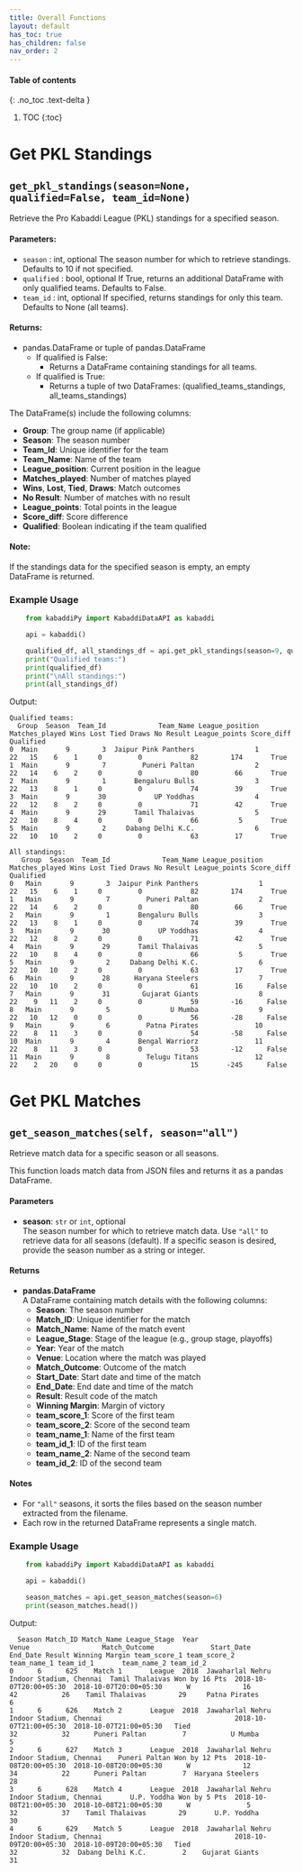```yaml
---
title: Overall Functions
layout: default
has_toc: true
has_children: false
nav_order: 2
---
```


#### Table of contents

{: .no_toc .text-delta }

1. TOC
{:toc}


# Get PKL Standings 


## `get_pkl_standings(season=None, qualified=False, team_id=None)`


Retrieve the Pro Kabaddi League (PKL) standings for a specified season.
 
#### Parameters:

- `season` : int, optional
    The season number for which to retrieve standings. Defaults to 10 if not specified.
- `qualified` : bool, optional
    If True, returns an additional DataFrame with only qualified teams. Defaults to False.
- `team_id` : int, optional
    If specified, returns standings for only this team. Defaults to None (all teams).

#### Returns:

- pandas.DataFrame or tuple of pandas.DataFrame
  - If qualified is False: 
    - Returns a DataFrame containing standings for all teams.
  - If qualified is True:
    - Returns a tuple of two DataFrames:
    (qualified_teams_standings, all_teams_standings)


The DataFrame(s) include the following columns:
- **Group**: The group name (if applicable)
- **Season**: The season number
- **Team_Id**: Unique identifier for the team
- **Team_Name**: Name of the team
- **League_position**: Current position in the league
- **Matches_played**: Number of matches played
- **Wins**, **Lost**, **Tied**, **Draws**: Match outcomes
- **No Result**: Number of matches with no result
- **League_points**: Total points in the league
- **Score_diff**: Score difference
- **Qualified**: Boolean indicating if the team qualified



#### Note:

If the standings data for the specified season is empty, an empty DataFrame is returned.


### Example Usage

```python
    from kabaddiPy import KabaddiDataAPI as kabaddi

    api = kabaddi()

    qualified_df, all_standings_df = api.get_pkl_standings(season=9, qualified=True)
    print("Qualified teams:")
    print(qualified_df)
    print("\nAll standings:")
    print(all_standings_df)
```

Output:
```
Qualified teams:
  Group  Season  Team_Id             Team_Name League_position Matches_played Wins Lost Tied Draws No Result League_points Score_diff  Qualified
0  Main       9        3  Jaipur Pink Panthers               1             22   15    6    1     0         0            82        174       True
1  Main       9        7         Puneri Paltan               2             22   14    6    2     0         0            80         66       True
2  Main       9        1       Bengaluru Bulls               3             22   13    8    1     0         0            74         39       True
3  Main       9       30            UP Yoddhas               4             22   12    8    2     0         0            71         42       True
4  Main       9       29       Tamil Thalaivas               5             22   10    8    4     0         0            66          5       True
5  Main       9        2     Dabang Delhi K.C.               6             22   10   10    2     0         0            63         17       True

All standings:
   Group  Season  Team_Id             Team_Name League_position Matches_played Wins Lost Tied Draws No Result League_points Score_diff  Qualified
0   Main       9        3  Jaipur Pink Panthers               1             22   15    6    1     0         0            82        174       True
1   Main       9        7         Puneri Paltan               2             22   14    6    2     0         0            80         66       True
2   Main       9        1       Bengaluru Bulls               3             22   13    8    1     0         0            74         39       True
3   Main       9       30            UP Yoddhas               4             22   12    8    2     0         0            71         42       True
4   Main       9       29       Tamil Thalaivas               5             22   10    8    4     0         0            66          5       True
5   Main       9        2     Dabang Delhi K.C.               6             22   10   10    2     0         0            63         17       True
6   Main       9       28      Haryana Steelers               7             22   10   10    2     0         0            61         16      False
7   Main       9       31        Gujarat Giants               8             22    9   11    2     0         0            59        -16      False
8   Main       9        5               U Mumba               9             22   10   12    0     0         0            56        -28      False
9   Main       9        6         Patna Pirates              10             22    8   11    3     0         0            54        -58      False
10  Main       9        4       Bengal Warriorz              11             22    8   11    3     0         0            53        -12      False
11  Main       9        8         Telugu Titans              12             22    2   20    0     0         0            15       -245      False
```

# Get PKL Matches

## `get_season_matches(self, season="all")`

Retrieve match data for a specific season or all seasons.

This function loads match data from JSON files and returns it as a pandas DataFrame.

#### Parameters

- **season**: `str` or `int`, optional  
  The season number for which to retrieve match data. Use `"all"` to retrieve data for all seasons (default). If a specific season is desired, provide the season number as a string or integer.

#### Returns

- **pandas.DataFrame**  
  A DataFrame containing match details with the following columns:
  - **Season**: The season number
  - **Match_ID**: Unique identifier for the match
  - **Match_Name**: Name of the match event
  - **League_Stage**: Stage of the league (e.g., group stage, playoffs)
  - **Year**: Year of the match
  - **Venue**: Location where the match was played
  - **Match_Outcome**: Outcome of the match
  - **Start_Date**: Start date and time of the match
  - **End_Date**: End date and time of the match
  - **Result**: Result code of the match
  - **Winning Margin**: Margin of victory
  - **team_score_1**: Score of the first team
  - **team_score_2**: Score of the second team
  - **team_name_1**: Name of the first team
  - **team_id_1**: ID of the first team
  - **team_name_2**: Name of the second team
  - **team_id_2**: ID of the second team

#### Notes
  - For `"all"` seasons, it sorts the files based on the season number extracted from the filename.
  - Each row in the returned DataFrame represents a single match.


### Example Usage

```python
    from kabaddiPy import KabaddiDataAPI as kabaddi

    api = kabaddi()

    season_matches = api.get_season_matches(season=6)
    print(season_matches.head())

```

Output:
```
  Season Match_ID Match_Name League_Stage  Year                                     Venue                  Match_Outcome              Start_Date                End_Date Result Winning Margin team_score_1 team_score_2        team_name_1 team_id_1       team_name_2 team_id_2
0      6      625    Match 1       League  2018  Jawaharlal Nehru Indoor Stadium, Chennai  Tamil Thalaivas Won by 16 Pts  2018-10-07T20:00+05:30  2018-10-07T20:00+05:30      W             16           42           26    Tamil Thalaivas        29     Patna Pirates         6
1      6      626    Match 2       League  2018  Jawaharlal Nehru Indoor Stadium, Chennai                                 2018-10-07T21:00+05:30  2018-10-07T21:00+05:30   Tied                          32           32      Puneri Paltan         7           U Mumba         5
2      6      627    Match 3       League  2018  Jawaharlal Nehru Indoor Stadium, Chennai    Puneri Paltan Won by 12 Pts  2018-10-08T20:00+05:30  2018-10-08T20:00+05:30      W             12           34           22      Puneri Paltan         7  Haryana Steelers        28
3      6      628    Match 4       League  2018  Jawaharlal Nehru Indoor Stadium, Chennai       U.P. Yoddha Won by 5 Pts  2018-10-08T21:00+05:30  2018-10-08T21:00+05:30      W              5           32           37    Tamil Thalaivas        29       U.P. Yoddha        30
4      6      629    Match 5       League  2018  Jawaharlal Nehru Indoor Stadium, Chennai                                 2018-10-09T20:00+05:30  2018-10-09T20:00+05:30   Tied                          32           32  Dabang Delhi K.C.         2    Gujarat Giants        31
```